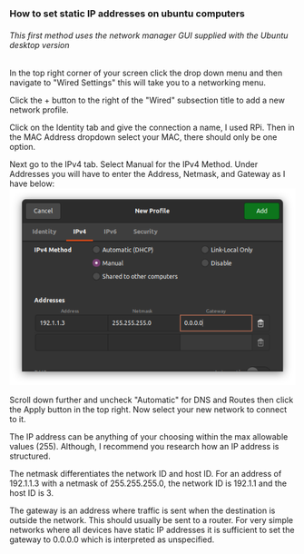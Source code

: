 ### How to set static IP addresses on ubuntu computers

###### This first method uses the network manager GUI supplied with the Ubuntu desktop version

In the top right corner of your screen click the drop down menu and then navigate to "Wired Settings" this will take you to a networking menu. 

Click the + button to the right of the "Wired" subsection title to add a new network profile. 

Click on the Identity tab and give the connection a name, I used RPi. Then in the MAC Address dropdown select your MAC, there should only be one option. 

Next go to the IPv4 tab. Select Manual for the IPv4 Method. Under Addresses you will have to enter the Address, Netmask, and Gateway as I have below:
![Alt text](networking2.png)

Scroll down further and uncheck "Automatic" for DNS and Routes then click the Apply button in the top right. Now select your new network to connect to it.

The IP address can be anything of your choosing within the max allowable values (255). Although, I recommend you research how an IP address is structured. 

The netmask differentiates the network ID and host ID. For an address of 192.1.1.3 with a netmask of 255.255.255.0, the network ID is 192.1.1 and the host ID is 3. 

The gateway is an address where traffic is sent when the destination is outside the network. This should usually be sent to a router. For very simple networks where all devices have static IP addresses it is sufficient to set the gateway to 0.0.0.0 which is interpreted as unspecified.